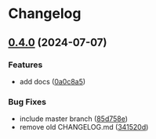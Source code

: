 # Changelog

## [0.4.0](https://github.com/gavinying/modsim/compare/v0.3.4...v0.4.0) (2024-07-07)


### Features

* add docs ([0a0c8a5](https://github.com/gavinying/modsim/commit/0a0c8a5298060dd6057e7eef2087287b692b0069))


### Bug Fixes

* include master branch ([85d758e](https://github.com/gavinying/modsim/commit/85d758e25cc87ac3f0a840d36684d88d0812aef9))
* remove old CHANGELOG.md ([341520d](https://github.com/gavinying/modsim/commit/341520d114a5390aae3bc8ff46c0a976a7d472ff))
